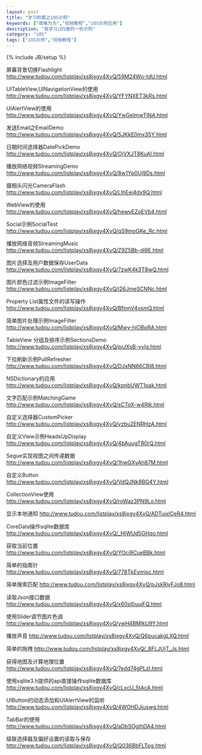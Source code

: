 ```yaml
---
layout: post
title: "学习积累之iOS示例"
keywords: ["维唯为为","视频教程","iOS示例应用"]
description: "我学习iOS做的一些示例"
category: "iOS"
tags: ["iOS示例","视频教程"]
---
```


{% include JB/setup %}

屏幕背景切换Flashlight
http://www.tudou.com/listplay/xs8jxgy4XvQ/59M24Wo-tdU.html

UITableView,UINavigationView的使用
http://www.tudou.com/listplay/xs8jxgy4XvQ/YFYNXET3kRs.html

UIAlertView的使用
http://www.tudou.com/listplay/xs8jxgy4XvQ/YwGeImwTjNA.html

发送Email之EmailDemo
http://www.tudou.com/listplay/xs8jxgy4XvQ/SJKkE0mx35Y.html

日期时间选择器DatePickDemo
http://www.tudou.com/listplay/xs8jxgy4XvQ/OjVXJT8KuAI.html

播放网络视频StreamingDemo
http://www.tudou.com/listplay/xs8jxgy4XvQ/8w1Yp0Uj9Ds.html

摄相头闪光CameraFlash
http://www.tudou.com/listplay/xs8jxgy4XvQ/LIhEei4dx9Q.html

WebView的使用
http://www.tudou.com/listplay/xs8jxgy4XvQ/hewvEZoEVb4.html

Social示例SocialTest
http://www.tudou.com/listplay/xs8jxgy4XvQ/qS9moGKe_Rc.html

播放网络音频StreamingMusic
http://www.tudou.com/listplay/xs8jxgy4XvQ/Z9Z5Bb-dj9E.html

图片选择及用户数据保存UserData
http://www.tudou.com/listplay/xs8jxgy4XvQ/7zwK4k3T8wQ.html

图片颜色过滤示例ImageFilter
http://www.tudou.com/listplay/xs8jxgy4XvQ/j26JmeSCNNc.html

Property List属性文件的读写操作
http://www.tudou.com/listplay/xs8jxgy4XvQ/BfinnV4vsmQ.html

简单图片处理示例ImageFilter
http://www.tudou.com/listplay/xs8jxgy4XvQ/Mwy-hjOBpRA.html

TableView 分组及排序示例SectionsDemo
http://www.tudou.com/listplay/xs8jxgy4XvQ/prJXsB-yyIg.html

下拉刷新示例PullRefresher
http://www.tudou.com/listplay/xs8jxgy4XvQ/DJxNN66CBI8.html

NSDictionary的应用
http://www.tudou.com/listplay/xs8jxgy4XvQ/kpnbUWT1pak.html

文字匹配示例MatchingGame
http://www.tudou.com/listplay/xs8jxgy4XvQ/sCToX-w4RIk.html

自定义选择器CustomPicker
http://www.tudou.com/listplay/xs8jxgy4XvQ/vzbu2ENRHzA.html

自定义View示例HeadsUpDisplay
http://www.tudou.com/listplay/xs8jxgy4XvQ/4bAuugTR0rQ.html

Segue实现视图之间传递数据
http://www.tudou.com/listplay/xs8jxgy4XvQ/1hwGXyAh87M.html

自定义Button
http://www.tudou.com/listplay/xs8jxgy4XvQ/VdQJNk8BG4Y.html

CollectionView使用
http://www.tudou.com/listplay/xs8jxgy4XvQ/roWaz3PN9Lo.html

显示本地通知
http://www.tudou.com/listplay/xs8jxgy4XvQ/ADTuixlCeR4.html

CoreData操作sqlite数据库
http://www.tudou.com/listplay/xs8jxgy4XvQ/_HIWUd5GHqo.html

获取当前位置
http://www.tudou.com/listplay/xs8jxgy4XvQ/YOci9CueBBk.html

简单的指南针
http://www.tudou.com/listplay/xs8jxgy4XvQ/778TkEvmjsc.html

简单搜索匹配
http://www.tudou.com/listplay/xs8jxgy4XvQ/pJskRiyFJo8.html

读取Json接口数据
http://www.tudou.com/listplay/xs8jxgy4XvQ/x60sl0uujFQ.html

使用Slider调节图片色调
http://www.tudou.com/listplay/xs8jxgy4XvQ/ywH4BMIkU9Y.html

播放声音
http://www.tudou.com/listplay/xs8jxgy4XvQ/Q6pucakgLXQ.html

简单的拖拽
http://www.tudou.com/listplay/xs8jxgy4XvQ/_8FLJUjT_Js.html

获得地图及计算地理位置
http://www.tudou.com/listplay/xs8jxgy4XvQ/7edd74gPLzI.html

使用sqlite3.h提供的api直接操作sqlite数据库
http://www.tudou.com/listplay/xs8jxgy4XvQ/cLxcU_5tAcA.html

UIButton的动态添加和UIAlertView的监听
http://www.tudou.com/listplay/xs8jxgy4XvQ/4WOHDJiuswg.html

TabBar的使用
http://www.tudou.com/listplay/xs8jxgy4XvQ/aDbSOgIhDA4.html

级联选择器及偏好设置的读取与保存
http://www.tudou.com/listplay/xs8jxgy4XvQ/Q036BbFLTpg.html